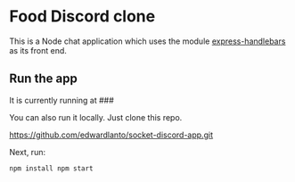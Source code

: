 # Food Discord clone

This is a Node chat application which uses the module [express-handlebars](https://www.npmjs.com/package/express-handlebars) as its front end.

## Run the app

It is currently running at ### 

You can also run it locally. Just clone this repo.

https://github.com/edwardlanto/socket-discord-app.git

Next, run:

`
    npm install
    npm start
`